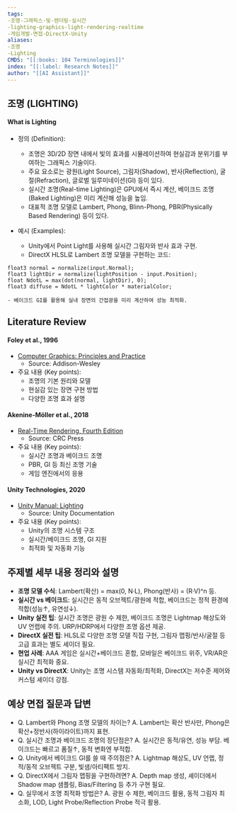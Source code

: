 ```yaml
---
tags:
-조명-그래픽스-빛-렌더링-실시간
-lighting-graphics-light-rendering-realtime
-게임개발-면접-DirectX-Unity
aliases:
-조명
-Lighting
CMDS: "[[:books: 104 Terminologies]]"
index: "[[:label: Research Notes]]"
author: "[[AI Assistant]]"
---
```


## 조명 (LIGHTING)

#### What is Lighting

- 정의 (Definition):
	- 조명은 3D/2D 장면 내에서 빛의 효과를 시뮬레이션하여 현실감과 분위기를 부여하는 그래픽스 기술이다.
	- 주요 요소로는 광원(Light Source), 그림자(Shadow), 반사(Reflection), 굴절(Refraction), 글로벌 일루미네이션(GI) 등이 있다.
	- 실시간 조명(Real-time Lighting)은 GPU에서 즉시 계산, 베이크드 조명(Baked Lighting)은 미리 계산해 성능을 높임.
	- 대표적 조명 모델로 Lambert, Phong, Blinn-Phong, PBR(Physically Based Rendering) 등이 있다.

- 예시 (Examples):
	- Unity에서 Point Light를 사용해 실시간 그림자와 반사 효과 구현.
	- DirectX HLSL로 Lambert 조명 모델을 구현하는 코드:
```hlsl
float3 normal = normalize(input.Normal);
float3 lightDir = normalize(lightPosition - input.Position);
float NdotL = max(dot(normal, lightDir), 0);
float3 diffuse = NdotL * lightColor * materialColor;
```
	- 베이크드 GI를 활용해 실내 장면의 간접광을 미리 계산하여 성능 최적화.

## Literature Review

#### Foley et al., 1996
- [Computer Graphics: Principles and Practice](https://dl.acm.org/doi/10.5555/551714)
	- Source: Addison-Wesley
- 주요 내용 (Key points):
	- 조명의 기본 원리와 모델
	- 현실감 있는 장면 구현 방법
	- 다양한 조명 효과 설명

#### Akenine-Möller et al., 2018
- [Real-Time Rendering, Fourth Edition](https://www.crcpress.com/Real-Time-Rendering-Fourth-Edition/Akenine-Moller-Haines-Hoffman/p/book/9781138627000)
	- Source: CRC Press
- 주요 내용 (Key points):
	- 실시간 조명과 베이크드 조명
	- PBR, GI 등 최신 조명 기술
	- 게임 엔진에서의 응용

#### Unity Technologies, 2020
- [Unity Manual: Lighting](https://docs.unity3d.com/kr/2020.3/Manual/LightingSection.html)
	- Source: Unity Documentation
- 주요 내용 (Key points):
	- Unity의 조명 시스템 구조
	- 실시간/베이크드 조명, GI 지원
	- 최적화 및 자동화 기능

## 주제별 세부 내용 정리와 설명
- **조명 모델 수식**: Lambert(확산) = max(0, N·L), Phong(반사) = (R·V)^n 등.
- **실시간 vs 베이크드**: 실시간은 동적 오브젝트/광원에 적합, 베이크드는 정적 환경에 적합(성능↑, 유연성↓).
- **Unity 실전 팁**: 실시간 조명은 광원 수 제한, 베이크드 조명은 Lightmap 해상도와 UV 언랩에 주의. URP/HDRP에서 다양한 조명 옵션 제공.
- **DirectX 실전 팁**: HLSL로 다양한 조명 모델 직접 구현, 그림자 맵핑/반사/굴절 등 고급 효과는 별도 셰이더 필요.
- **현업 사례**: AAA 게임은 실시간+베이크드 혼합, 모바일은 베이크드 위주, VR/AR은 실시간 최적화 중요.
- **Unity vs DirectX**: Unity는 조명 시스템 자동화/최적화, DirectX는 저수준 제어와 커스텀 셰이더 강점.

## 예상 면접 질문과 답변
- Q. Lambert와 Phong 조명 모델의 차이는?
  A. Lambert는 확산 반사만, Phong은 확산+정반사(하이라이트)까지 표현.
- Q. 실시간 조명과 베이크드 조명의 장단점은?
  A. 실시간은 동적/유연, 성능 부담. 베이크드는 빠르고 품질↑, 동적 변화엔 부적합.
- Q. Unity에서 베이크드 GI를 쓸 때 주의점은?
  A. Lightmap 해상도, UV 언랩, 정적/동적 오브젝트 구분, 빛샘/아티팩트 방지.
- Q. DirectX에서 그림자 맵핑을 구현하려면?
  A. Depth map 생성, 셰이더에서 Shadow map 샘플링, Bias/Filtering 등 추가 구현 필요.
- Q. 실무에서 조명 최적화 방법은?
  A. 광원 수 제한, 베이크드 활용, 동적 그림자 최소화, LOD, Light Probe/Reflection Probe 적극 활용. 